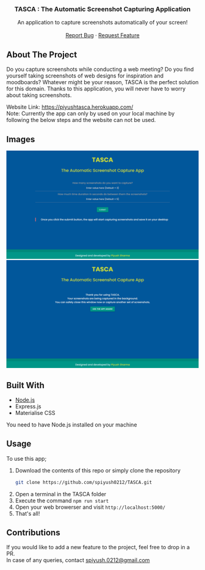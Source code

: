 # 
<br />
<p align="center">
  <a href="https://github.com/spiyush0212/TASCA">
  </a>
  <h3 align="center">TASCA : The Automatic Screenshot Capturing Application</h3>
  <p align="center">
    An application to capture screenshots automatically of your screen!
    <br />
    <br />
    <a href="https://github.com/spiyush0212/TASCA/issues">Report Bug</a>
    ·
    <a href="https://github.com/spiyush0212/TASCA">Request Feature</a>
  </p>
</p>

## About The Project

Do you capture screenshots while conducting a web meeting? Do you find yourself taking screenshots of web designs for inspiration and moodboards? Whatever might be your reason, TASCA is the perfect solution for this domain. Thanks to this application, you will never have to worry about taking screenshots.  

Website Link: https://piyushtasca.herokuapp.com/  
Note: Currently the app can only by used on your local machine by following the below steps and the website can not be used.

## Images

![Image 1](https://github.com/spiyush0212/TASCA/blob/main/screenshots/ss1.png)  
![Image 2](https://github.com/spiyush0212/TASCA/blob/main/screenshots/ss2.png)  

## Built With

* [Node.js](https://nodejs.org/en/download/)
* Express.js
* Materialise CSS

You need to have Node.js installed on your machine

## Usage

To use this app;

1. Download the contents of this repo or simply clone the repository
   ```sh
   git clone https://github.com/spiyush0212/TASCA.git
   ```
2. Open a terminal in the TASCA folder
3. Execute the command `npm run start`	
4. Open your web browerser and visit `http://localhost:5000/`
5. That's all!

## Contributions
If you would like to add a new feature to the project, feel free to drop in a PR.  
In case of any queries, contact spiyush.0212@gmail.com
